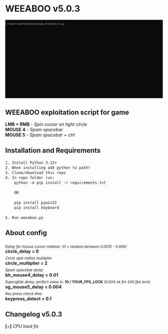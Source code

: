 # WEEABOO v5.0.3
![](weeaboo.gif)

## WEEABOO exploitation script for game
**LMB + RMB** - *Spin curosr on tight circle*\
**MOUSE 4** - *Spam spacebar*\
**MOUSE 5** - *Spam spacebar + ctrl*

## Installation and Requirements

```
1. Install Python 3.12+
2. When installing add python to path!
3. Clone/download this repo
4. In repo folder run:
    python -m pip install -r requirements.txt

    OR

    pip install pywin32
    pip install keyboard

5. Run weeaboo.py
```

## About config
<sub>*Delay for mouse cursor rotation. (0 = random between 0.0015 - 0.005)*</sub>\
**circle_delay = 0**\
<sub>*Circle spin radius multiplier*</sub>\
**circle_multiplier = 2**\
<sub>*Spam spacebar delay*</sub>\
**bh_mouse4_delay = 0.01**\
<sub>*Superglide delay, perfect value is:* **10 / YOUR_FPS_LOCK** *(0.004 ok for 240 fps lock)*</sub>\
**sg_mouse5_delay = 0.004**\
<sub>*Key press check time*</sub>\
**keypress_detect = 0.1**


## Changelog v5.0.3
**[**+**]** *CPU load fix*
